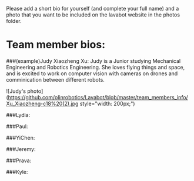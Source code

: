 Please add a short bio for yourself (and complete your full name) and a photo that you want to be included on the lavabot website in the photos folder. 

# Team member bios:

###(example)Judy Xiaozheng Xu:
Judy is a Junior studying Mechanical Engineering and Robotics Engineering. She loves flying things and space, and is excited to work on computer vision with cameras on drones and comminication between different robots. 

![Judy's photo](https://github.com/olinrobotics/Lavabot/blob/master/team_members_info/Xu_Xiaozheng-c18%20(2).jpg style="width: 200px;")


###Lydia:

###Paul:

###YiChen: 

###Jeremy:


###Prava:


###Kyle:




